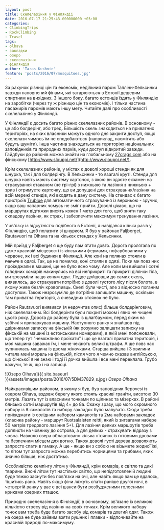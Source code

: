 ```yaml
---
layout: post
title: Скелелазіння у Фінляндії
date: 2016-07-17 21:25:43.000000000 +03:00
categories:
- ClimbingTrips
- RockClimbing
- Travel
tags:
- olhava
- закладки
- озеро
- скелелазіння
- фінляндія
author: 'Taras Kushnir'
feature: 'posts/2016/07/mosquitoes.jpg'
---
```


За рахунок різниці цін та економік, недільний паром Таллінн-Хельсинки завжди наповнений фінами, які затарюються в Естонії дешевим спиртним на вихідних. З іншого боку, багато естонців їздять у Фінляндію на заробітки (через ту ж різницю цін та економік). І тільки частина пасажирів паромів мають іншу мету. Читайте далі про особливості скелелазіння у Фінляндії.

<!--more-->

У Фінляндії є досить багато різних скелелазних районів. В основному - це або болдерінг, або тред. Більшість скель знаходиться на приватних територіях, на яких власники можуть одного дня закрити доступ, якщо скелелази чимось їм не сподобаються (наприклад, насмітять або будуть шуміти). Інша частина знаходиться на територіях національних заповідників та природних парків, куди доступ відкритий завжди. Гайдбуки до районів можна знайти на глобальному [27crags.com](https://27crags.com) або на фінському [http://www.slouppi.net/](http://www.slouppi.net/).

Крім скелелазних районів, у містах є доволі хороші стенди як для шнурка, так і для болдерінгу. В Хельсинки - то взагалі круті. Стенди для шнурка навіть мають систему карточок, з якою ви здаєте екзамен на страхування стаканом (не грі-грі) з нижньою та лазіння з нижньою + зрив і отримуєте карточку, що ви допущені для страхування/лазіння на всій мережі стендів, які входять в дану систему. На стендах є багато пристроїв [Trublue](http://autobelay.com/) для автоматичного страхування із верхньою - зручно, якщо ваш напарник чомусь не зміг прийти. Доволі цікаво, що на маршрутах відтяжки висять кожен 1 метр для того, щоб зняти таку складову лазіння, як страх, і забезпечити максимум тренування лазіння.

У зв'язку із відсутністю подібного в Естонії, я навідався кілька разів у Фінляндію, щоб полазити зі шнурком. Я був у районах Faljberget, Rautavuori та Olhava та на кількох стендах у Хельсинки.

Мій приїзд у Faljberget я ще буду пам'ятати довго. Дорога пролягала по дуже красивій місцевості із кінськими фермами, пофарбованими у червоне, як і всі будинки в Фінляндії. Але коні на полянах стояли <del>в пальто</del> в одязі. Так, це не помилка, коні стояли в одязі. Поки ми повз них проїжджали в машині, ще не було ясно чому. Але коли ми вийшли і сотні голодних комарів накинулись на всі неприкриті та прикриті ділянки тіла, ми зрозуміли нащо коням одяг. Ледве дойшовши до самих скель, виявилось, що страхувати потрібно з доволі густого лісу після болота, в якому живе безліч кровопивць. Скелі були чисті, але з відносно поганим доступом. Також незрозуміло де потрібно залишати машину, оскільки там приватна територія, а очевидних стоянок не було.

Район Rautavuori виявився (я недочитав опис) більше болдерінговим, ніж скелелазним. Всі болдерінги були покриті мохом і явно не чищені цього року. Дорога до району була із шлагбаумом, перед яким на узбіччі я припаркував машину. Наступного ранку я знайшов під двірниками записку на фінській (як розумно залишати записку на фінській на машині із естонськими номерами), в якій мені пояснювали, що тепер тут "неможливо проїхати" і що це взагалі приватна територія, і моя машина заважає їм, і мене чекають великі штрафи. А ще повз нас зупинилась машина із двома жіночками. Старша вийшла і 3 хвилини читала мені мораль на фінській, після чого я чемно сказав англійською, що фінської я не знаю і тоді її дочка вийшла і все мені переклала. Грубо кажучи, те ж, що і на записці.

![Озеро Olhava]({{ site.baseurl }}/assets/images/posts/2016/07/5DM37829_s.jpg)
*Озеро Olhava*

Найкрасивішим районом, в якому я був, був заповідник Repovesi із озером Olhava, вздовж берегу якого стоять красиві граніти, висотою 30 метрів. Лазять тут із власними точками по щілинах та мізерках. В районі близько сотні маршрутів від 4+ до 8а. Скажу зразу, що мого скромного набору із 8 камалотів та набору закладок було малувато. Сюди треба приїжджати із солідним набором камалотів та 2ма наборами закладок (класика району - маршрут Ruotsalaisten reitti, який із зигзагами набере 50 метрів тредового лазіння 5+). Для лазіння деяких маршрутів треба доплисти на човнику до острова, а для деяких - страхувати відразу з човна. Навколо озера облаштовано кілька стоянок із готовими дровами та безпечним місцем для вогню. Також доволі густі дерева дозволяють запросто спати в гамаку. А ще - якщо ви з собою не візьмете жодної їжі, то літом тут запросто можна перебитись чорницями та грибами, яких значно більше, ніж достатньо.

Особливістю кемпінгу літом у Фінляндії, крім комарів, є світло та дикі тварини. Вночі літом тут настільки світло, що непідготовленій людині буде тяжко заснути без пов'язки на очі, але навіть якщо вам це вдалось, тішитись рано. Навіть якщо фіни ляжуть спати раніше другої ночі, в четвертій ранку у вас є всі шанси бути розбудженими голосними криками озерних пташок.

Природнє скелелазіння в Фінляндії, в основному, зв'язане із великою кількістю стресу від лазіння на своїх точках. Крім великого набору точок вам треба буде багато засобу від комарів та довгий одяг. Також на озера не буде зайвим взяти рушник і плавки - відпочивайте на красивій природі по-максимуму.
